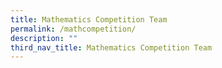 ```yaml
---
title: Mathematics Competition Team
permalink: /mathcompetition/
description: ""
third_nav_title: Mathematics Competition Team
---
```

